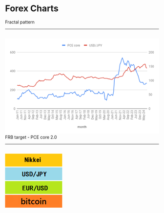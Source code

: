 # Forex Charts 

Fractal pattern
<hr>
<br>
<img src="https://github.com/27dvz3279/fx/blob/master/fx10.png">
FRB target - PCE core 2.0
<br>
<hr>
<br>
<a href="https://github.com/27dvz3279/fx/blob/master/Nikkei.ipynb"><img src="nnn.png"></a>
<br>
<a href="https://github.com/27dvz3279/fx/blob/master/USD%20JPY.ipynb"><img src="jjj.png"></a>
<br>
<a href="https://github.com/27dvz3279/fx/blob/master/EUR%20USD.ipynb"><img src="eee.png"></a>
<br>
<a href="https://github.com/27dvz3279/btc"><img src="bit.png"></a>
